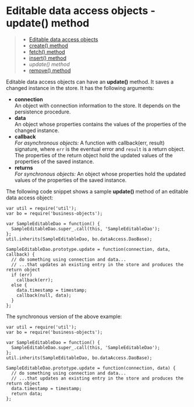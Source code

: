 # Editable data access objects - update() method

> * [Editable data access objects](/data-access/editable)
> * [create() method](create)
> * [fetch() method](fetch)
> * [insert() method](insert)
> * _update() method_
> * [remove() method](remove)

Editable data access objects can have an __update()__ method. It saves a changed instance
in the store. It has the following arguments:

* __connection__  
  An object with connection information to the store. It depends on
  the persistence procedure. 
* __data__  
  An object whose properties contains the values of the properties of the changed instance. 
* __callback__  
  _For asynchronous objects:_ A function with callback(err, result) signature, where
  `err` is the eventual error and `result` is a return object. The properties of the
  return object hold the updated values of the properties of the saved instance.
* __returns__  
  _For synchronous objects:_ An object whose properties hold the updated values of the
  properties of the saved instance.

The following code snippet shows a sample __update()__ method of an editable data access object:

```
var util = require('util');
var bo = require('business-objects');

var SampleEditableDao = function() {
  SampleEditableDao.super_.call(this, 'SampleEditableDao');
};
util.inherits(SampleEditableDao, bo.dataAccess.DaoBase);

SampleEditableDao.prototype.update = function(connection, data, callback) {
  // do something using connection and data...
  // ...that updates an existing entry in the store and produces the return object
  if (err)
    callback(err);
  else {
    data.timestamp = timestamp;
    callback(null, data);
  }
};
```

The synchronous version of the above example:

```
var util = require('util');
var bo = require('business-objects');

var SampleEditableDao = function() {
  SampleEditableDao.super_.call(this, 'SampleEditableDao');
};
util.inherits(SampleEditableDao, bo.dataAccess.DaoBase);

SampleEditableDao.prototype.update = function(connection, data) {
  // do something using connection and data...
  // ...that updates an existing entry in the store and produces the return object
  data.timestamp = timestamp;
  return data;
};
```
